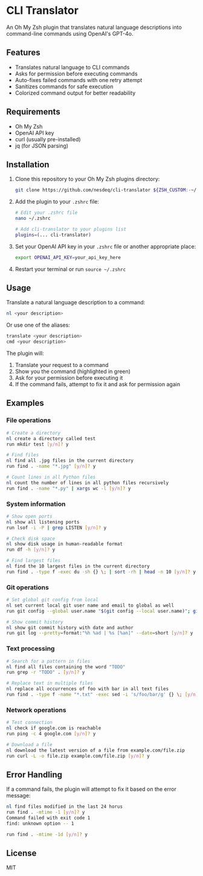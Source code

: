 # CLI Translator

An Oh My Zsh plugin that translates natural language descriptions into command-line commands using OpenAI's GPT-4o.

## Features

- Translates natural language to CLI commands
- Asks for permission before executing commands
- Auto-fixes failed commands with one retry attempt
- Sanitizes commands for safe execution
- Colorized command output for better readability

## Requirements

- Oh My Zsh
- OpenAI API key
- curl (usually pre-installed)
- jq (for JSON parsing)

## Installation

1. Clone this repository to your Oh My Zsh plugins directory:

   ```bash
   git clone https://github.com/nesdeq/cli-translator ${ZSH_CUSTOM:-~/.oh-my-zsh/custom}/plugins/cli-translator
   ```

2. Add the plugin to your `.zshrc` file:

   ```bash
   # Edit your .zshrc file
   nano ~/.zshrc
   
   # Add cli-translator to your plugins list
   plugins=(... cli-translator)
   ```

3. Set your OpenAI API key in your `.zshrc` file or another appropriate place:

   ```bash
   export OPENAI_API_KEY=your_api_key_here
   ```

4. Restart your terminal or run `source ~/.zshrc`

## Usage

Translate a natural language description to a command:

```bash
nl <your description>
```

Or use one of the aliases:

```bash
translate <your description>
cmd <your description>
```

The plugin will:
1. Translate your request to a command
2. Show you the command (highlighted in green)
3. Ask for your permission before executing it
4. If the command fails, attempt to fix it and ask for permission again

## Examples

### File operations

```bash
# Create a directory
nl create a directory called test
run mkdir test [y/n]? y

# Find files
nl find all .jpg files in the current directory
run find . -name "*.jpg" [y/n]? y

# Count lines in all Python files
nl count the number of lines in all python files recursively
run find . -name "*.py" | xargs wc -l [y/n]? y
```

### System information

```bash
# Show open ports
nl show all listening ports
run lsof -i -P | grep LISTEN [y/n]? y

# Check disk space
nl show disk usage in human-readable format
run df -h [y/n]? y

# Find largest files
nl find the 10 largest files in the current directory
run find . -type f -exec du -sh {} \; | sort -rh | head -n 10 [y/n]? y
```

### Git operations

```bash
# Set global git config from local
nl set current local git user name and email to global as well
run git config --global user.name "$(git config --local user.name)"; git config --global user.email "$(git config --local user.email)" [y/n]? y

# Show commit history
nl show git commit history with date and author
run git log --pretty=format:"%h %ad | %s [%an]" --date=short [y/n]? y
```

### Text processing

```bash
# Search for a pattern in files
nl find all files containing the word "TODO"
run grep -r "TODO" . [y/n]? y

# Replace text in multiple files
nl replace all occurrences of foo with bar in all text files
run find . -type f -name "*.txt" -exec sed -i 's/foo/bar/g' {} \; [y/n]? y
```

### Network operations

```bash
# Test connection
nl check if google.com is reachable
run ping -c 4 google.com [y/n]? y

# Download a file
nl download the latest version of a file from example.com/file.zip
run curl -L -o file.zip example.com/file.zip [y/n]? y
```

## Error Handling

If a command fails, the plugin will attempt to fix it based on the error message:

```bash
nl find files modified in the last 24 horus
run find . -mtime -1 [y/n]? y
Command failed with exit code 1
find: unknown option -- 1

run find . -mtime -1d [y/n]? y
```

## License

MIT